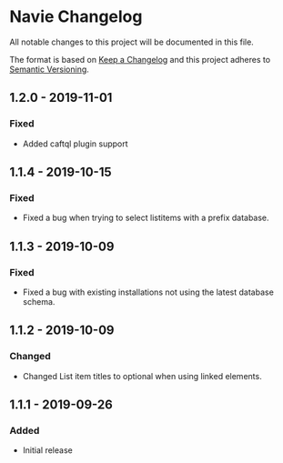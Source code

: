# Navie Changelog

All notable changes to this project will be documented in this file.

The format is based on [Keep a Changelog](http://keepachangelog.com/) and this project adheres to [Semantic Versioning](http://semver.org/).

## 1.2.0 - 2019-11-01
### Fixed
- Added caftql plugin support

## 1.1.4 - 2019-10-15
### Fixed
- Fixed a bug when trying to select listitems with a prefix database.

## 1.1.3 - 2019-10-09
### Fixed
- Fixed a bug with existing installations not using the latest database schema.

## 1.1.2 - 2019-10-09
### Changed
- Changed List item titles to optional when using linked elements.

## 1.1.1 - 2019-09-26
### Added
- Initial release
